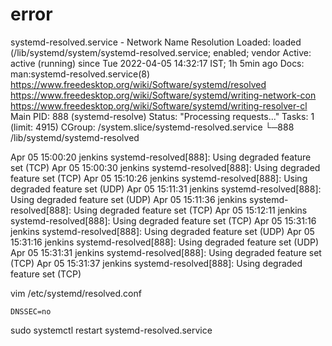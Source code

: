  # error
 
 systemd-resolved.service - Network Name Resolution
   Loaded: loaded (/lib/systemd/system/systemd-resolved.service; enabled; vendor
   Active: active (running) since Tue 2022-04-05 14:32:17 IST; 1h 5min ago
     Docs: man:systemd-resolved.service(8)
           https://www.freedesktop.org/wiki/Software/systemd/resolved
           https://www.freedesktop.org/wiki/Software/systemd/writing-network-con
           https://www.freedesktop.org/wiki/Software/systemd/writing-resolver-cl
 Main PID: 888 (systemd-resolve)
   Status: "Processing requests..."
    Tasks: 1 (limit: 4915)
   CGroup: /system.slice/systemd-resolved.service
           └─888 /lib/systemd/systemd-resolved

Apr 05 15:00:20 jenkins systemd-resolved[888]: Using degraded feature set (TCP) 
Apr 05 15:00:30 jenkins systemd-resolved[888]: Using degraded feature set (TCP) 
Apr 05 15:10:26 jenkins systemd-resolved[888]: Using degraded feature set (UDP) 
Apr 05 15:11:31 jenkins systemd-resolved[888]: Using degraded feature set (UDP) 
Apr 05 15:11:36 jenkins systemd-resolved[888]: Using degraded feature set (TCP) 
Apr 05 15:12:11 jenkins systemd-resolved[888]: Using degraded feature set (TCP) 
Apr 05 15:31:16 jenkins systemd-resolved[888]: Using degraded feature set (UDP) 
Apr 05 15:31:16 jenkins systemd-resolved[888]: Using degraded feature set (UDP) 
Apr 05 15:31:31 jenkins systemd-resolved[888]: Using degraded feature set (TCP) 
Apr 05 15:31:37 jenkins systemd-resolved[888]: Using degraded feature set (TCP)




  vim  /etc/systemd/resolved.conf
   
    DNSSEC=no
 
 
sudo systemctl restart systemd-resolved.service
